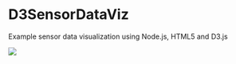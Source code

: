 # D3SensorDataViz
Example sensor data visualization using Node.js, HTML5 and D3.js

<img src=“https://github.com/vladetaStoj/D3SensorDataViz/blob/main/image.png”>
